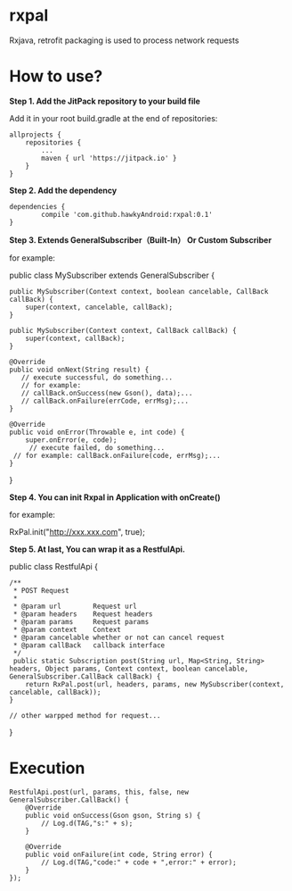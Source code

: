 # rxpal
Rxjava, retrofit packaging is used to process network requests

<h1>How to use?</h1>
<b>Step 1. Add the JitPack repository to your build file</b>

Add it in your root build.gradle at the end of repositories:

	allprojects {
		repositories {
			...
			maven { url 'https://jitpack.io' }
		}
	}


<b>Step 2. Add the dependency</b>


	dependencies {
	        compile 'com.github.hawkyAndroid:rxpal:0.1'
	}
  


<b>Step 3. Extends GeneralSubscriber（Built-In） Or Custom Subscriber</b>

for example:

public class MySubscriber extends GeneralSubscriber {

    public MySubscriber(Context context, boolean cancelable, CallBack callBack) {
        super(context, cancelable, callBack);
    }

    public MySubscriber(Context context, CallBack callBack) {
        super(context, callBack);
    }

    @Override
    public void onNext(String result) {
       // execute successful, do something...
       // for example: 
       // callBack.onSuccess(new Gson(), data);...
       // callBack.onFailure(errCode, errMsg);...
    }

    @Override
    public void onError(Throwable e, int code) {
        super.onError(e, code);
         // execute failed, do something...
	 // for example: callBack.onFailure(code, errMsg);...
    }

}

<b>Step 4. You can init Rxpal in Application with onCreate() </b>

for example:

 RxPal.init("http://xxx.xxx.com", true);
 
 <b>Step 5. At last, You can wrap it as a RestfulApi.</b>
 
 public class RestfulApi {

    /**
     * POST Request
     *
     * @param url        Request url
     * @param headers    Request headers
     * @param params     Request params
     * @param context    Context
     * @param cancelable whether or not can cancel request
     * @param callBack   callback interface
     */
     public static Subscription post(String url, Map<String, String> headers, Object params, Context context, boolean cancelable, GeneralSubscriber.CallBack callBack) {
        return RxPal.post(url, headers, params, new MySubscriber(context, cancelable, callBack));
    }
    
    // other warpped method for request...

}


<h1> Execution </h1>

    RestfulApi.post(url, params, this, false, new GeneralSubscriber.CallBack() {
        @Override
        public void onSuccess(Gson gson, String s) {
            // Log.d(TAG,"s:" + s);
        }

        @Override
        public void onFailure(int code, String error) {
            // Log.d(TAG,"code:" + code + ",error:" + error);
        }
    });


